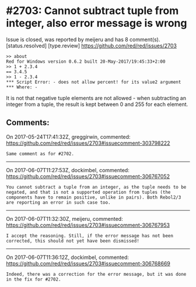
#2703: Cannot subtract tuple from integer, also error message is wrong
================================================================================
Issue is closed, was reported by meijeru and has 8 comment(s).
[status.resolved] [type.review]
<https://github.com/red/red/issues/2703>

```
>> about
Red for Windows version 0.6.2 built 20-May-2017/19:45:33+2:00
>> 1 + 2.3.4
== 3.4.5
>> 1 - 2.3.4
*** Script Error: - does not allow percent! for its value2 argument
*** Where: -
```
It is not that negative tuple elements are not allowed - when subtracting an integer from a tuple, the result is kept between 0 and 255 for each element.


Comments:
--------------------------------------------------------------------------------

On 2017-05-24T17:41:32Z, greggirwin, commented:
<https://github.com/red/red/issues/2703#issuecomment-303798222>

    Same comment as for #2702.

--------------------------------------------------------------------------------

On 2017-06-07T11:27:53Z, dockimbel, commented:
<https://github.com/red/red/issues/2703#issuecomment-306767052>

    You cannot subtract a tuple from an integer, as the tuple needs to be negated, and that is not a supported operation from tuples (the components have to remain positive, unlike in pairs). Both Rebol2/3 are reporting an error in such case too.

--------------------------------------------------------------------------------

On 2017-06-07T11:32:30Z, meijeru, commented:
<https://github.com/red/red/issues/2703#issuecomment-306767953>

    I accept the reasoning. Still, if the error message has not been corrected, this should not yet have been dismissed!

--------------------------------------------------------------------------------

On 2017-06-07T11:36:12Z, dockimbel, commented:
<https://github.com/red/red/issues/2703#issuecomment-306768669>

    Indeed, there was a correction for the error message, but it was done in the fix for #2702.

